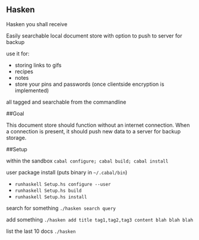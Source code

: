 Hasken
----

Hasken you shall receive

Easily searchable local document store with option to push to server for backup

use it for:
  - storing links to gifs
  - recipes
  - notes
  - store your pins and passwords (once clientside encryption is implemented)

all tagged and searchable from the commandline

##Goal

This document store should function without an internet connection.
When a connection is present, it should push new data to a server for backup storage.

##Setup

within the sandbox
`cabal configure; cabal build; cabal install`

user package install (puts binary in `~/.cabal/bin`)
- `runhaskell Setup.hs configure --user`
- `runhaskell Setup.hs build`
- `runhaskell Setup.hs install`

search for something
`./hasken search query`

add something
`./hasken add title tag1,tag2,tag3 content blah blah blah`

list the last 10 docs
`./hasken`
